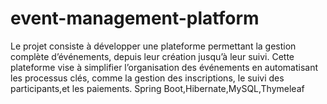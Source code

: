 # event-management-platform
Le projet consiste à développer une plateforme permettant la gestion complète d’événements, depuis leur création jusqu’à leur suivi. Cette plateforme vise à simplifier l’organisation des événements en automatisant les processus clés, comme la gestion des inscriptions, le suivi des participants,et les paiements. Spring Boot,Hibernate,MySQL,Thymeleaf
